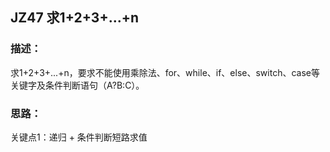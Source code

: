## JZ47 求1+2+3+...+n
### 描述：
求1+2+3+...+n，要求不能使用乘除法、for、while、if、else、switch、case等关键字及条件判断语句（A?B:C）。

### 思路：
关键点1：递归 + 条件判断短路求值